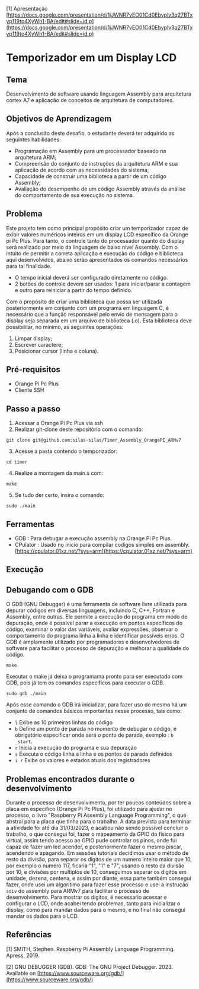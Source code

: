 [1] Apresentação [https://docs.google.com/presentation/d/1jJWNR7vEO01Cd0Ebyplv3q27BTxyp119to4XyWh1-BA/edit#slide=id.p](https://docs.google.com/presentation/d/1jJWNR7vEO01Cd0Ebyplv3q27BTxyp119to4XyWh1-BA/edit#slide=id.p)

# Temporizador em um Display LCD
## Tema

Desenvolvimento de software usando linguagem Assembly para arquitetura cortex A7 e aplicação de conceitos de arquitetura de computadores.

## Objetivos de Aprendizagem

Após a conclusão deste desafio, o estudante deverá ter adquirido as seguintes habilidades:

- Programação em Assembly para um processador baseado na arquitetura ARM;
- Compreensão do conjunto de instruções da arquitetura ARM e sua aplicação de acordo com as necessidades do sistema;
- Capacidade de construir uma biblioteca a partir de um código Assembly;
- Avaliação do desempenho de um código Assembly através da análise do comportamento de sua execução no sistema.

## Problema

Este projeto tem como principal propósito criar um temporizador capaz de exibir valores numéricos inteiros em um display LCD específico da Orange pi Pc Plus. Para tanto, o controle tanto do processador quanto do display será realizado por meio da linguagem de baixo nível Assembly. Com o intuito de permitir a correta aplicação e execução do código e biblioteca aqui desenvolvidos, abaixo serão apresentados os comandos necessários para tal finalidade.

- O tempo inicial deverá ser configurado diretamente no código.
- 2 botões de controle devem ser usados: 1 para iniciar/parar a contagem e outro para reiniciar a partir do tempo definido.

Com o propósito de criar uma biblioteca que possa ser utilizada posteriormente em conjunto com um programa em linguagem C, é necessário que a função responsável pelo envio de mensagem para o display seja separada em um arquivo de biblioteca (.o). Esta biblioteca deve possibilitar, no mínimo, as seguintes operações:

1. Limpar display;
2. Escrever caractere;
3. Posicionar cursor (linha e coluna).


## Pré-requisitos

- Orange Pi Pc Plus
- Cliente SSH

## Passo a passo

1. Acessar a Orange Pi Pc Plus via ssh
2. Realizar git-clone deste repositório com o comando:

```
git clone git@github.com:silas-silas/Timer_Assembly_OrangePI_ARMv7
```

3. Acesse a pasta contendo o temporizador:

```
cd timer
```

4. Realize a montagem da main.s com:

```
make
```

5. Se tudo der certo, insira o comando:

```
sudo ./main
```

## Ferramentas
- GDB : Para debugar a execução assembly na Orange Pi Pc Plus.
- CPulator : Usado no inicio para compilar codigos simples em assembly. [https://cpulator.01xz.net/?sys=arm](https://cpulator.01xz.net/?sys=arm)

## Execução


## Debugando com o GDB

O GDB (GNU Debugger) é uma ferramenta de software livre utilizada para depurar códigos em diversas linguagens, incluindo C, C++, Fortran e Assembly, entre outras. Ele permite a execução do programa em modo de depuração, onde é possível parar a execução em pontos específicos do código, examinar o valor das variáveis, avaliar expressões, observar o comportamento do programa linha a linha e identificar possíveis erros. O GDB é amplamente utilizado por programadores e desenvolvedores de software para facilitar o processo de depuração e melhorar a qualidade do código.

```
make
```

Executar o make já deixa o programama pronto para ser executado com GDB, pois já tem os comandos especificos para executar o GDB.

```
sudo gdb ./main
```

Após esse comando o GDB irá inicializar, para fazer uso do mesmo há um conjunto de comandos básicos importantes nesse processo, tais como:

- `l` Exibe as 10 primeiras linhas do código
- `b` Define um ponto de parada no momento de debugar o código, é obrigatório especificar onde será o ponto de parada, exemplo : `b _start`.
- `r` Inicia a execução do programa e sua depuração
- `s` Executa o código linha a linha e os pontos de parada definidos
- `i r` Exibe os valores e estados atuais dos registradores

## Problemas encontrados durante o desenvolvimento

Durante o processo de desenvolvimento, por ter poucos conteúdos sobre a placa em especifico (Orange Pi Pc Plus), foi utilizado para ajudar no processo, o livro "Raspberry Pi Assembly Language Programming", o que abstrai para a placa que tinha para o trabalho.
A data prevista para terminar a atividade foi até dia 31/03/2023, e acabou não sendo possivel concluir o trabalho, o que consegui foi, fazer o mapeamento da GPIO do fisico para virtual, assim tendo acesso ao GPIO pude controlar os pinos, onde fui capaz de fazer um led acender, e posteriormente fazer o mesmo piscar, acendendo e apagando.
Em sessões tutoriais decidimos usar o método de resto da divisão, para separar os digitos de um numero inteiro maior que 10, por exemplo o numero 117, ficaria "1", "1" e "7", usando o resto da divisão por 10, e divisões por multiplos de 10, conseguimos separar os digitos em unidade, dezena, centena, e assim por diante, essa parte também consegui fazer, onde usei um algoritimo para fazer esse processo e usei a instrução `sdiv` do assembly para ARMv7 para facilitar o processo de desenvolvimento.
Para mostrar os digitos, é necessario acessar e configurar o LCD, onde acabei tendo problemas, tanto para inicializar o display, como para mandar dados para o mesmo, e no final não consegui mandar os dados para o LCD.

## Referências

[1] SMITH, Stephen. Raspberry Pi Assembly Language Programming. Apress, 2019.

[2] GNU DEBUGGER (GDB). GDB: The GNU Project Debugger. 2023. Available on [https://www.sourceware.org/gdb/](https://www.sourceware.org/gdb/)